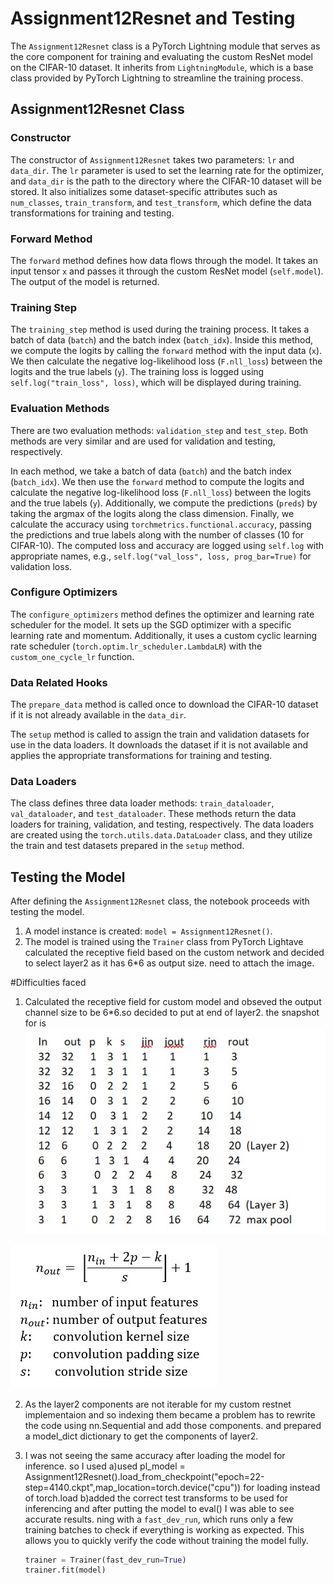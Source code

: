 # Assignment12Resnet and Testing

The `Assignment12Resnet` class is a PyTorch Lightning module that serves as the core component for training and evaluating the custom ResNet model on the CIFAR-10 dataset. It inherits from `LightningModule`, which is a base class provided by PyTorch Lightning to streamline the training process.

## Assignment12Resnet Class

### Constructor

The constructor of `Assignment12Resnet` takes two parameters: `lr` and `data_dir`. The `lr` parameter is used to set the learning rate for the optimizer, and `data_dir` is the path to the directory where the CIFAR-10 dataset will be stored. It also initializes some dataset-specific attributes such as `num_classes`, `train_transform`, and `test_transform`, which define the data transformations for training and testing.

### Forward Method

The `forward` method defines how data flows through the model. It takes an input tensor `x` and passes it through the custom ResNet model (`self.model`). The output of the model is returned.

### Training Step

The `training_step` method is used during the training process. It takes a batch of data (`batch`) and the batch index (`batch_idx`). Inside this method, we compute the logits by calling the `forward` method with the input data (`x`). We then calculate the negative log-likelihood loss (`F.nll_loss`) between the logits and the true labels (`y`). The training loss is logged using `self.log("train_loss", loss)`, which will be displayed during training.

### Evaluation Methods

There are two evaluation methods: `validation_step` and `test_step`. Both methods are very similar and are used for validation and testing, respectively.

In each method, we take a batch of data (`batch`) and the batch index (`batch_idx`). We then use the `forward` method to compute the logits and calculate the negative log-likelihood loss (`F.nll_loss`) between the logits and the true labels (`y`). Additionally, we compute the predictions (`preds`) by taking the argmax of the logits along the class dimension. Finally, we calculate the accuracy using `torchmetrics.functional.accuracy`, passing the predictions and true labels along with the number of classes (10 for CIFAR-10). The computed loss and accuracy are logged using `self.log` with appropriate names, e.g., `self.log("val_loss", loss, prog_bar=True)` for validation loss.

### Configure Optimizers

The `configure_optimizers` method defines the optimizer and learning rate scheduler for the model. It sets up the SGD optimizer with a specific learning rate and momentum. Additionally, it uses a custom cyclic learning rate scheduler (`torch.optim.lr_scheduler.LambdaLR`) with the `custom_one_cycle_lr` function.

### Data Related Hooks

The `prepare_data` method is called once to download the CIFAR-10 dataset if it is not already available in the `data_dir`.

The `setup` method is called to assign the train and validation datasets for use in the data loaders. It downloads the dataset if it is not available and applies the appropriate transformations for training and testing.

### Data Loaders

The class defines three data loader methods: `train_dataloader`, `val_dataloader`, and `test_dataloader`. These methods return the data loaders for training, validation, and testing, respectively. The data loaders are created using the `torch.utils.data.DataLoader` class, and they utilize the train and test datasets prepared in the `setup` method.

## Testing the Model

After defining the `Assignment12Resnet` class, the notebook proceeds with testing the model.

1. A model instance is created: `model = Assignment12Resnet()`.
2. The model is trained using the `Trainer` class from PyTorch Lightave calculated the receptive field based on the custom network and decided to select layer2 as it has 6*6 as output size.
need to attach the image.

#Difficulties faced
1. Calculated the receptive field for custom model and obseved the output channel size to be 6*6.so decided to put at end of layer2. the snapshot for is 
![](image/rf_calculations.jpeg)

![](image/rf_channel_formula.jpeg)

2. As the layer2 components are not iterable for my custom restnet implementaion and so indexing them became a problem has to rewrite the code using nn.Sequential
and add those components. and prepared a model_dict dictionary to get the components of layer2.
3. I was not seeing the same accuracy after loading the model for inference. so I used 
    a)used pl_model = Assignment12Resnet().load_from_checkpoint("epoch=22-step=4140.ckpt",map_location=torch.device("cpu")) for loading
      instead of torch.load
    b)added the correct test transforms to be used for inferencing and after putting the model to eval() I was able to see accurate results. ning with a `fast_dev_run`, which runs only a few training batches to check if everything is working as expected. This allows you to quickly verify the code without training the model fully.

   ```python
   trainer = Trainer(fast_dev_run=True)
   trainer.fit(model)


